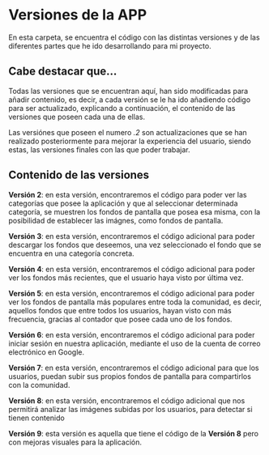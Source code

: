 # Versiones de la APP

En esta carpeta, se encuentra el código con las distintas versiones y de las diferentes partes que he ido desarrollando para mi proyecto.

## Cabe destacar que...

Todas las versiones que se encuentran aquí, han sido modificadas para añadir contenido, es decir, a cada versión se le ha ido añadiendo código para ser actualizado, explicando a continuación, el contenido de las versiones que poseen cada una de ellas.

Las versiónes que poseen el numero _.2_ son actualizaciones que se han realizado posteriormente para mejorar la experiencia del usuario, siendo estas, las versiones finales con las que poder trabajar.

## Contenido de las versiones

**Versión 2**: en esta versión, encontraremos el código para poder ver las categorías que posee la aplicación y que al seleccionar determinada categoría, se muestren los fondos de pantalla que posea esa misma, con la posibilidad de establecer las imágnes, como fondos de pantalla.

**Versión 3**: en esta versión, encontraremos el código adicional para poder descargar los fondos que deseemos, una vez seleccionado el fondo que se encuentra en una categoría concreta.

**Versión 4**: en esta versión, encontraremos el código adicional para poder ver los fondos más recientes, que el usuario haya visto por última vez.

**Versión 5**: en esta versión, encontraremos el código adicional para poder ver los fondos de pantalla más populares entre toda la comunidad, es decir, aquellos fondos que entre todos los usuarios, hayan visto con más frecuencia, gracias al contador que posee cada uno de los fondos.

**Versión 6**: en esta versión, encontraremos el código adicional para poder iniciar sesión en nuestra aplicación, mediante el uso de la cuenta de correo electrónico en Google.

**Versión 7**: en esta versión, encontraremos el código adicional para que los usuarios, puedan subir sus propios fondos de pantalla para compartirlos con la comunidad.

**Versión 8**: en esta versión, encontraremos el código adicional que nos permitirá analizar las imágenes subidas por los usuarios, para detectar si tienen contenido 

**Versión 9**: esta versión es aquella que tiene el código de la **Versión 8** pero con mejoras visuales para la aplicación.
